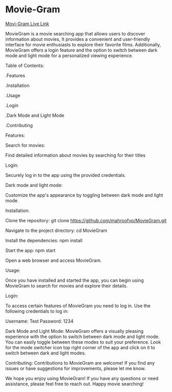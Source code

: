 # Movie-Gram
[Movi-Gram Live Link](https://movie-gram-jppg.vercel.app/)


MovieGram is a movie searching app that allows users to discover information about movies, It provides a convenient and user-friendly interface for movie enthusiasts to explore their favorite films. Additionally, MovieGram offers a login feature and the option to switch between dark mode and light mode for a personalized viewing experience.

Table of Contents:

.Features

.Installation

.Usage

.Login

.Dark Mode and Light Mode

.Contributing




Features:

Search for movies:

Find detailed information about movies by searching for their titles


Login: 

Securely log in to the app using the provided credentials.

Dark mode and light mode:

Customize the app's appearance by toggling between dark mode and light mode.



Installation:

Clone the repository: git clone https://github.com/mahroofvp/MovieGram.git



Navigate to the project directory: cd MovieGram



Install the dependencies: npm install


Start the app: npm start


Open a web browser and access MovieGram.

Usage:

Once you have installed and started the app, you can begin using MovieGram to search for movies and explore their details.

Login:

To access certain features of MovieGram you need to log in. Use the following credentials to log in:

Username: Test
Password: 1234


Dark Mode and Light Mode:
MovieGram offers a visually pleasing experience with the option to switch between dark mode and light mode. You can easily toggle between these modes to suit your preference. Look for the mode switcher icon top right corner of the app and click on it to switch between dark and light modes.

Contributing:
Contributions to MovieGram are welcome! If you find any issues or have suggestions for improvements, please let me know.


We hope you enjoy using MovieGram! If you have any questions or need assistance, please feel free to reach out. Happy movie searching!
